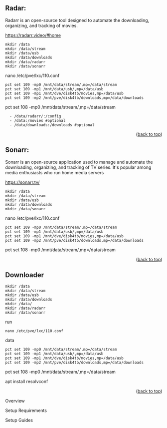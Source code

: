 
## Radar:
<a id="about-the-project"></a>



Radarr is an open-source tool designed to automate the downloading, organizing, and tracking of movies.



https://radarr.video/#home




	mkdir /data
	mkdir /data/stream
	mkdir /data/usb
	mkdir /data/downloads
	mkdir /data/radarr
	mkdir /data/sonarr




nano /etc/pve/lxc/110.conf

	pct set 109 -mp0 /mnt/data/stream/,mp=/data/stream
	pct set 109 -mp1 /mnt/data/usb/,mp=/data/usb
	pct set 109 -mp1 /mnt/dve/disk4tb/movies,mp=/data/usb
	pct set 109 -mp2 /mnt/pve/disk4tb/downloads,mp=/data/downloads


pct set 108 -mp0 /mnt/data/stream/,mp=/data/stream



      - /data/radarr/:/config
      - /data:/movies #optional
      - /data/downloads:/downloads #optional


<p align="right">(<a href="#readme_top">back to top</a>)</p>

##  Sonarr:
<a id="about-the-project"></a>

Sonarr is an open-source application used to manage and automate the downloading, organizing, and tracking of TV series. It's popular among media enthusiasts who run home media servers

https://sonarr.tv/


	mkdir /data
	mkdir /data/stream
	mkdir /data/usb
	mkdir /data/downloads
	mkdir /data/sonarr




nano /etc/pve/lxc/110.conf

	pct set 109 -mp0 /mnt/data/stream/,mp=/data/stream
	pct set 109 -mp1 /mnt/data/usb/,mp=/data/usb
	pct set 109 -mp1 /mnt/dve/disk4tb/movies,mp=/data/usb
	pct set 109 -mp2 /mnt/pve/disk4tb/downloads,mp=/data/downloads


pct set 108 -mp0 /mnt/data/stream/,mp=/data/stream

<p align="right">(<a href="#readme_top">back to top</a>)</p>

## Downloader
<a id="about-the-project"></a>






	mkdir /data
	mkdir /data/stream
	mkdir /data/usb
	mkdir /data/downloads
	mkdir /data/
	mkdir /data/radarr
	mkdir /data/sonarr



run

	nano /etc/pve/lxc/110.conf

data

	pct set 109 -mp0 /mnt/data/stream/,mp=/data/stream
	pct set 109 -mp1 /mnt/data/usb/,mp=/data/usb
	pct set 109 -mp1 /mnt/dve/disk4tb/movies,mp=/data/usb
	pct set 109 -mp2 /mnt/pve/disk4tb/downloads,mp=/data/downloads


pct set 108 -mp0 /mnt/data/stream/,mp=/data/stream


apt install resolvconf

<p align="right">(<a href="#readme_top">back to top</a>)</p>





Overview



Setup Requirements



Setup Guides

